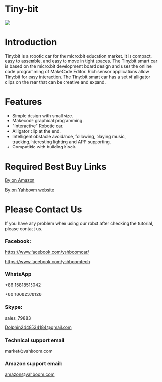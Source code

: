 # Tiny-bit
![](http://m.qpic.cn/psb?/V12aIGgQ3D78BF/t60HJ490P.vH1RQzgttixoAf4t*ZJ4IJh*IuH6*C94c!/b/dEwBAAAAAAAA&bo=IAMgAwAAAAARBzA!&rf=viewer_4)
# Introduction
Tiny:bit is a robotic car for the micro:bit education market. It is compact, easy to assemble, and easy to move in tight spaces. The Tiny:bit smart car is based on the micro:bit development board design and uses the online code programming of MakeCode Editor. Rich sensor applications allow Tiny:bit for easy interaction. The Tiny:bit smart car has a set of alligator clips on the rear that can be creative and expand.
# Features
* Simple design with small size.
* Makecode graphical programming.
* "Interactive" Robotic car.
* Alligator clip at the end.
* Intelligent obstacle avoidance, following, playing music, tracking,Interesting lighting and APP supporting.
* Compatible with building block.

# Required Best Buy Links
[By on Amazon](https://www.amazon.com/Yahboom-Robot-Kit-Micro-Programming/dp/B07SS6C25K/ref=sr_1_8?m=A1N1A77RUX51FT&marketplaceID=ATVPDKIKX0DER&qid=1567571134&s=merchant-items&sr=1-8)

[By on Yahboom website](https://category.yahboom.net/collections/new-arrival/products/tinybit)

# Please Contact Us
If you have any problem when using our robot after checking the tutorial, please contact us.
### Facebook: 
https://www.facebook.com/yahboomcar/ 
  
https://www.facebook.com/yahboomtech
### WhatsApp:
+86 15818515042

+86 18682378128
### Skype:  
sales_79883

Dolphin2448534184@gmail.com 
### Technical support email: 
market@yahboom.com
### Amazon support email: 
amazon@yahboom.com


